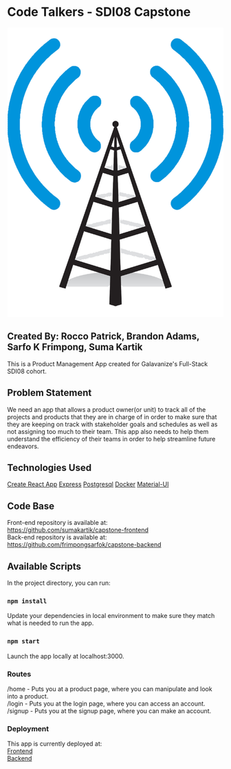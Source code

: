 # Code Talkers - SDI08 Capstone

<img src="public/ourlogo.png">

## Created By: Rocco Patrick, Brandon Adams, Sarfo K Frimpong, Suma Kartik

This is a Product Management App created for Galavanize's Full-Stack SDI08 cohort.  

## Problem Statement

We need an app that allows a product owner(or unit) to track all of the projects and products that they are in charge of in order to make sure that they are keeping on track with stakeholder goals and schedules as well as not assigning too much to their team. This app also needs to help them understand the efficiency of their teams in order to help streamline future endeavors.

## Technologies Used

[Create React App](https://github.com/facebook/create-react-app)
[Express](https://expressjs.com/)
[Postgresql](https://www.postgresql.org/)
[Docker](https://www.docker.com/)
[Material-UI](https://mui.com/)

## Code Base

Front-end repository is available at: https://github.com/sumakartik/capstone-frontend  
Back-end repository is available at: https://github.com/frimpongsarfok/capstone-backend

## Available Scripts

In the project directory, you can run:

### `npm install`

Update your dependencies in local environment to make sure they match what is needed to run the app.

### `npm start`

Launch the app locally at localhost:3000.

### Routes

/home   - Puts you at a product page, where you can manipulate and look into a product.  
/login  - Puts you at the login page, where you can access an account.  
/signup - Puts you at the signup page, where you can make an account.  

### Deployment

This app is currently deployed at:  
[Frontend](https://capstone-frontend-sdi08.herokuapp.com/home)  
[Backend](https://capstone-sdio8-codetalkers.herokuapp.com/)

